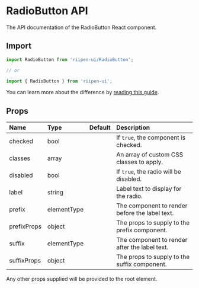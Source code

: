 <!--- This documentation is automatically generated, do not try to edit it. -->

# RadioButton API

<p class="description">The API documentation of the RadioButton React component.</p>

## Import

```js
import RadioButton from 'riipen-ui/RadioButton';

// or

import { RadioButton } from 'riipen-ui';
```

You can learn more about the difference by [reading this guide](/guides/bundle-size).

## Props

| Name | Type | Default | Description |
|:-----|:-----|:--------|:------------|
| <span class="prop-name">checked</span> | <span class="prop-type">bool</span> |  | If `true`, the component is checked. |
| <span class="prop-name">classes</span> | <span class="prop-type">array</span> |  | An array of custom CSS classes to apply. |
| <span class="prop-name">disabled</span> | <span class="prop-type">bool</span> |  | If `true`, the radio will be disabled. |
| <span class="prop-name">label</span> | <span class="prop-type">string</span> |  | Label text to display for the radio. |
| <span class="prop-name">prefix</span> | <span class="prop-type">elementType</span> |  | The component to render before the label text. |
| <span class="prop-name">prefixProps</span> | <span class="prop-type">object</span> |  | The props to supply to the prefix component. |
| <span class="prop-name">suffix</span> | <span class="prop-type">elementType</span> |  | The component to render after the label text. |
| <span class="prop-name">suffixProps</span> | <span class="prop-type">object</span> |  | The props to supply to the suffix component. |


Any other props supplied will be provided to the root element.